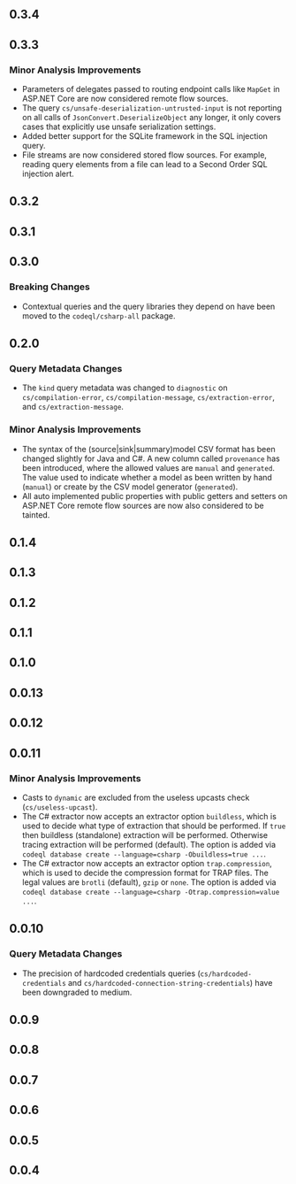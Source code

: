 ## 0.3.4

## 0.3.3

### Minor Analysis Improvements

* Parameters of delegates passed to routing endpoint calls like `MapGet` in ASP.NET Core are now considered remote flow sources.
* The query `cs/unsafe-deserialization-untrusted-input` is not reporting on all calls of `JsonConvert.DeserializeObject` any longer, it only covers cases that explicitly use unsafe serialization settings.
* Added better support for the SQLite framework in the SQL injection query.
* File streams are now considered stored flow sources. For example, reading query elements from a file can lead to a Second Order SQL injection alert.

## 0.3.2

## 0.3.1

## 0.3.0

### Breaking Changes

* Contextual queries and the query libraries they depend on have been moved to the `codeql/csharp-all` package.

## 0.2.0

### Query Metadata Changes

* The `kind` query metadata was changed to `diagnostic` on `cs/compilation-error`, `cs/compilation-message`, `cs/extraction-error`, and `cs/extraction-message`.

### Minor Analysis Improvements

* The syntax of the (source|sink|summary)model CSV format has been changed slightly for Java and C#. A new column called `provenance` has been introduced, where the allowed values are `manual` and `generated`. The value used to indicate whether a model as been written by hand (`manual`) or create by the CSV model generator (`generated`).
* All auto implemented public properties with public getters and setters on ASP.NET Core remote flow sources are now also considered to be tainted.

## 0.1.4

## 0.1.3

## 0.1.2

## 0.1.1

## 0.1.0

## 0.0.13

## 0.0.12

## 0.0.11

### Minor Analysis Improvements

* Casts to `dynamic` are excluded from the useless upcasts check (`cs/useless-upcast`).
* The C# extractor now accepts an extractor option `buildless`, which is used to decide what type of extraction that should be performed. If `true` then buildless (standalone) extraction will be performed. Otherwise tracing extraction will be performed (default).
The option is added via `codeql database create --language=csharp -Obuildless=true ...`.
* The C# extractor now accepts an extractor option `trap.compression`, which is used to decide the compression format for TRAP files. The legal values are `brotli` (default), `gzip` or `none`.
The option is added via `codeql database create --language=csharp -Otrap.compression=value ...`.

## 0.0.10

### Query Metadata Changes

* The precision of hardcoded credentials queries (`cs/hardcoded-credentials` and
`cs/hardcoded-connection-string-credentials`) have been downgraded to medium.

## 0.0.9

## 0.0.8

## 0.0.7

## 0.0.6

## 0.0.5

## 0.0.4
